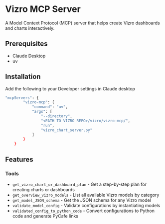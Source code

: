 # Vizro MCP Server

A Model Context Protocol (MCP) server that helps create Vizro dashboards and charts interactively.

## Prerequisites

- Claude Desktop
- uv

## Installation

Add the following to your Developer settings in Claude desktop
```bash
"mcpServers": {
        "vizro-mcp": {
            "command": "uv",
            "args": [
                "--directory",
                "<PATH TO VIZRO REPO>/vizro/vizro-mcp/",
                "run",
                "vizro_chart_server.py"
            ]
        }
    }
```

## Features

### Tools

- `get_vizro_chart_or_dashboard_plan` - Get a step-by-step plan for creating charts or dashboards
- `get_overview_vizro_models` - List all available Vizro models by category
- `get_model_JSON_schema` - Get the JSON schema for any Vizro model
- `validate_model_config` - Validate configurations by instantiating models
- `validated_config_to_python_code` - Convert configurations to Python code and generate PyCafe links

